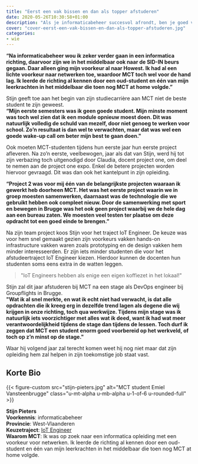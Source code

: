 ```yaml
---
title: "Eerst een vak bissen en dan als topper afstuderen"
date: 2020-05-26T10:30:58+01:00
description: "Als je informaticabeheer succesvol afrondt, ben je goed voorbereid op heel wat IT-opleidingen. Maar Stijn koos zonder twijfel voor MCT aan de Howest."
cover: "cover-eerst-een-vak-bissen-en-dan-als-topper-afstuderen.jpg"
categories:
- wie
---
```


__“Na informaticabeheer wou ik zeker verder gaan in een informatica richting, daarvoor zijn we in het middelbaar ook naar de SID-IN beurs gegaan. Daar alleen ging mijn voorkeur al naar Howest. Ik had al een lichte voorkeur naar netwerken toe, waardoor MCT toch wel voor de hand lag. Ik leerde de richting al kennen door een oud-student en één van mijn leerkrachten in het middelbaar die toen nog MCT at home volgde.”__

Stijn geeft toe aan het begin van zijn studiecarrière aan MCT niet de beste student te zijn geweest.    
__“Mijn eerste semesters was ik geen goede student. Mijn minste moment was toch wel zien dat ik een module opnieuw moest doen. Dit was natuurlijk volledig de schuld van mezelf, door niet genoeg te werken voor school. Zo’n resultaat is dan wel te verwachten, maar dat was wel een goede wake-up call om beter mijn best te gaan doen."__

Ook moeten MCT-studenten tijdens hun eerste jaar hun eerste project afleveren. Na zo’n eerste, veelbewogen, jaar als dat van Stijn, werd hij tot zijn verbazing toch uitgenodigd door Claudia, docent project one, om deel te nemen aan de project one expo. Enkel de betere projecten worden hiervoor gevraagd. Dit was dan ook het kantelpunt in zijn opleiding.   
 
__“Project 2 was voor mij één van de belangrijkste projecten waaraan ik gewerkt heb doorheen MCT. Het was het eerste project waarin we in groep moesten samenwerken, daarnaast was de technologie die we gebruikt hebben ook compleet nieuw. Door de samenwerking met sport en bewegen in Brugge was het ook geen project waarbij we de hele dag aan een bureau zaten. We moesten veel testen ter plaatse om deze opdracht tot een goed einde te brengen.”__

Na zijn team project koos Stijn voor het traject IoT Engineer. De keuze was voor hem snel gemaakt gezien zijn voorkeurs vakken hands-on infrastructure vakken waren zoals prototyping en de design vakken hem minder interesseerden. Er zijn iets minder studenten die voor het afstudeertraject IoT Engineer kiezen. Hierdoor kunnen de docenten hun studenten soms eens extra in de watten leggen.

> "IoT Engineers hebben als enige een eigen koffiezet in het lokaal!"

Stijn zal dit jaar afstuderen bij MCT na een stage als DevOps engineer bij Groupflights in Brugge.  
__"Wat ik al snel merkte, en wat ik echt niet had verwacht, is dat alle opdrachten die ik kreeg erg in dezelfde trend lagen als degene die wij krijgen in onze richting, toch qua werkwijze. Tijdens mijn stage was ik natuurlijk iets voorzichtiger met alles wat ik deed, want ik had wat meer verantwoordelijkheid  tijdens de stage dan tijdens de lessen. Toch durf ik zeggen dat MCT een student enorm goed voorbereid op het werkveld, of toch op z’n minst op de stage."__

Waar hij volgend jaar zal terecht komen weet hij nog niet maar dat zijn opleiding hem zal helpen in zijn toekomstige job staat vast.

## Korte Bio

{{< figure-custom src="stijn-pieters.jpg" alt="MCT student Emiel Vansteenbrugge" class="u-mt-alpha u-mb-alpha u-1-of-6 u-rounded-full" >}}

**Stijn Pieters**  
**Voorkennis**: informaticabeheer  
**Provincie**: West-Vlaanderen  
**Keuzetraject**: [IoT Engineer](/programma/iot-engineer/)  
**Waarom MCT**: Ik was op zoek naar een informatica opleiding met een voorkeur voor netwerken. Ik leerde de richting al kennen door een oud-student en één van mijn leerkrachten in het middelbaar die toen nog MCT at home volgde. 
